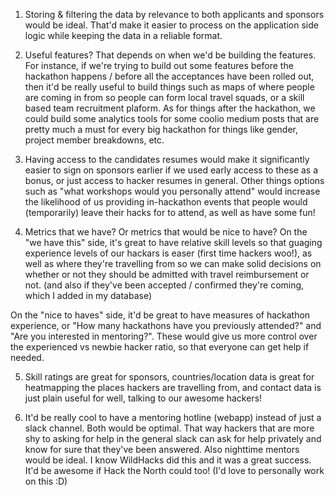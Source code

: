 1. Storing & filtering the data by relevance to both applicants and sponsors would be ideal. That'd make it easier to process on the application side logic while keeping the data in a reliable format.

2. Useful features? That depends on when we'd be building the features. For instance, if we're trying to build out some features before the hackathon happens / before all the acceptances have been rolled out, then it'd be really useful to build things such as maps of where people are coming in from so people can form local travel squads, or a skill based team recruitment plaform. As for things after the hackathon, we could build some analytics tools for some coolio medium posts that are pretty much a must for every big hackathon for things like gender, project member breakdowns, etc.

3. Having access to the candidates resumes would make it significantly easier to sign on sponsors earlier if we used early access to these as a bonus, or just access to hacker resumes in general. Other things options such as "what workshops would you personally attend" would increase the likelihood of us providing in-hackathon events that people would (temporarily) leave their hacks for to attend, as well as have some fun!

4. Metrics that we have? Or metrics that would be nice to have? On the "we have this" side, it's great to have relative skill levels so that guaging experience levels of our hackars is easer (first time hackers woo!), as well as where they're travelling from so we can make solid decisions on whether or not they should be admitted with travel reimbursement or not. (and also if they've been accepted / confirmed they're coming, which I added in my database)

On the "nice to haves" side, it'd be great to have measures of hackathon experience, or "How many hackathons have you previously attended?" and "Are you interested in mentoring?". These would give us more control over the experienced vs newbie hacker ratio, so that everyone can get help if needed.

5. Skill ratings are great for sponsors, countries/location data is great for heatmapping the places hackers are travelling from, and contact data is just plain useful for well, talking to our awesome hackers!

6. It'd be really cool to have a mentoring hotline (webapp) instead of just a slack channel. Both would be optimal. That way hackers that are more shy to asking for help in the general slack can ask for help privately and know for sure that they've been answered. Also nighttime mentors would be ideal. I know WildHacks did this and it was a great success. It'd be awesome if Hack the North could too! (I'd love to personally work on this :D)